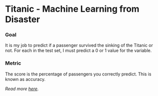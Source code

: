 # Titanic - Machine Learning from Disaster

### Goal
It is my job to predict if a passenger survived the sinking of the Titanic or not.
For each in the test set, I must predict a 0 or 1 value for the variable.

### Metric
The score is the percentage of passengers you correctly predict. This is known as accuracy.

*Read more [here](https://www.kaggle.com/c/titanic/overview/description).*
